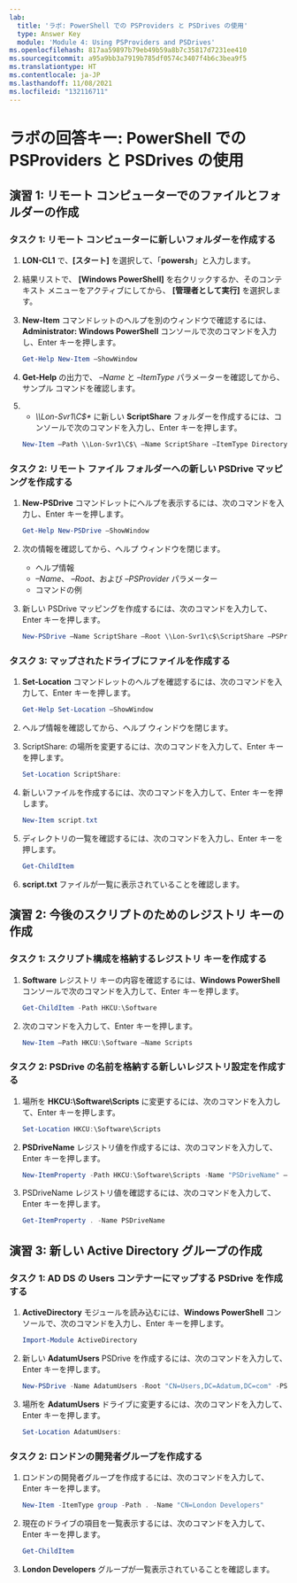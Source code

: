 ```yaml
---
lab:
  title: 'ラボ: PowerShell での PSProviders と PSDrives の使用'
  type: Answer Key
  module: 'Module 4: Using PSProviders and PSDrives'
ms.openlocfilehash: 817aa59897b79eb49b59a8b7c35817d7231ee410
ms.sourcegitcommit: a95a9bb3a7919b785df0574c3407f4b6c3bea9f5
ms.translationtype: HT
ms.contentlocale: ja-JP
ms.lasthandoff: 11/08/2021
ms.locfileid: "132116711"
---
```

# <a name="lab-answer-key-using-psproviders-and-psdrives-with-powershell"></a>ラボの回答キー: PowerShell での PSProviders と PSDrives の使用

## <a name="exercise-1-creating-files-and-folders-on-a-remote-computer"></a>演習 1: リモート コンピューターでのファイルとフォルダーの作成

### <a name="task-1-create-a-new-folder-on-a-remote-computer"></a>タスク 1: リモート コンピューターに新しいフォルダーを作成する

1. **LON-CL1** で、**[スタート]** を選択して、「**powersh**」と入力します。
1. 結果リストで、 **[Windows PowerShell]** を右クリックするか、そのコンテキスト メニューをアクティブにしてから、 **[管理者として実行]** を選択します。
1. **New-Item** コマンドレットのヘルプを別のウィンドウで確認するには、**Administrator: Windows PowerShell** コンソールで次のコマンドを入力し、Enter キーを押します。

   ```powershell
   Get-Help New-Item –ShowWindow
   ```

1. **Get-Help** の出力で、 *–Name* と *–ItemType* パラメーターを確認してから、サンプル コマンドを確認します。
1. * *\\\Lon-Svr1\C$\** に新しい **ScriptShare** フォルダーを作成するには、コンソールで次のコマンドを入力し、Enter キーを押します。

   ```powershell
   New-Item –Path \\Lon-Svr1\C$\ –Name ScriptShare –ItemType Directory
   ```

### <a name="task-2-create-a-new-psdrive-mapping-to-the-remote-file-folder"></a>タスク 2: リモート ファイル フォルダーへの新しい PSDrive マッピングを作成する

1. **New-PSDrive** コマンドレットにヘルプを表示するには、次のコマンドを入力し、Enter キーを押します。

   ```powershell
   Get-Help New-PSDrive –ShowWindow
   ```

1. 次の情報を確認してから、ヘルプ ウィンドウを閉じます。
    - ヘルプ情報
    - *–Name*、 *–Root*、および *–PSProvider* パラメーター
    - コマンドの例

1. 新しい PSDrive マッピングを作成するには、次のコマンドを入力して、Enter キーを押します。

   ```powershell
   New-PSDrive –Name ScriptShare –Root \\Lon-Svr1\c$\ScriptShare –PSProvider FileSystem
   ```

### <a name="task-3-create-a-file-on-the-mapped-drive"></a>タスク 3: マップされたドライブにファイルを作成する

1. **Set-Location** コマンドレットのヘルプを確認するには、次のコマンドを入力して、Enter キーを押します。

   ```powershell
   Get-Help Set-Location –ShowWindow
   ```

1. ヘルプ情報を確認してから、ヘルプ ウィンドウを閉じます。
1. ScriptShare: の場所を変更するには、次のコマンドを入力して、Enter キーを押します。

   ```powershell
   Set-Location ScriptShare:
   ```

1. 新しいファイルを作成するには、次のコマンドを入力して、Enter キーを押します。

   ```powershell
   New-Item script.txt
   ```

1. ディレクトリの一覧を確認するには、次のコマンドを入力し、Enter キーを押します。

   ```powershell
   Get-ChildItem
   ```

1. **script.txt** ファイルが一覧に表示されていることを確認します。

## <a name="exercise-2-creating-a-registry-key-for-your-future-scripts"></a>演習 2: 今後のスクリプトのためのレジストリ キーの作成

### <a name="task-1-create-the-registry-key-to-store-script-configurations"></a>タスク 1: スクリプト構成を格納するレジストリ キーを作成する

1. **Software** レジストリ キーの内容を確認するには、**Windows PowerShell** コンソールで次のコマンドを入力して、Enter キーを押します。

   ```powershell
   Get-ChildItem -Path HKCU:\Software
   ```

1. 次のコマンドを入力して、Enter キーを押します。

   ```powershell
   New-Item –Path HKCU:\Software –Name Scripts
   ```

### <a name="task-2-create-a-new-registry-setting-to-store-the-name-of-the-psdrive"></a>タスク 2: PSDrive の名前を格納する新しいレジストリ設定を作成する

1. 場所を **HKCU:\Software\Scripts** に変更するには、次のコマンドを入力して、Enter キーを押します。

   ```powershell
   Set-Location HKCU:\Software\Scripts
   ```

1. **PSDriveName** レジストリ値を作成するには、次のコマンドを入力して、Enter キーを押します。

   ```powershell
   New-ItemProperty -Path HKCU:\Software\Scripts -Name "PSDriveName" –Value "ScriptShare"
   ```

1. PSDriveName レジストリ値を確認するには、次のコマンドを入力して、Enter キーを押します。

   ```powershell
   Get-ItemProperty . -Name PSDriveName
   ```

## <a name="exercise-3-creating-a-new-active-directory-group"></a>演習 3: 新しい Active Directory グループの作成

### <a name="task-1-create-a-psdrive-that-maps-to-the-users-container-in-ad-ds"></a>タスク 1: AD DS の Users コンテナーにマップする PSDrive を作成する

1. **ActiveDirectory** モジュールを読み込むには、**Windows PowerShell** コンソールで、次のコマンドを入力し、Enter キーを押します。

   ```powershell
   Import-Module ActiveDirectory
   ```

1. 新しい **AdatumUsers** PSDrive を作成するには、次のコマンドを入力して、Enter キーを押します。

   ```powershell
   New-PSDrive -Name AdatumUsers -Root "CN=Users,DC=Adatum,DC=com" -PSProvider ActiveDirectory
   ```

1. 場所を **AdatumUsers** ドライブに変更するには、次のコマンドを入力して、Enter キーを押します。

   ```powershell
   Set-Location AdatumUsers:
   ```

### <a name="task-2-create-the-london-developers-group"></a>タスク 2: ロンドンの開発者グループを作成する

1. ロンドンの開発者グループを作成するには、次のコマンドを入力して、Enter キーを押します。

   ```powershell
   New-Item -ItemType group -Path . -Name "CN=London Developers"
   ```

1. 現在のドライブの項目を一覧表示するには、次のコマンドを入力して、Enter キーを押します。

   ```powershell
   Get-ChildItem
   ```

1. **London Developers** グループが一覧表示されていることを確認します。
